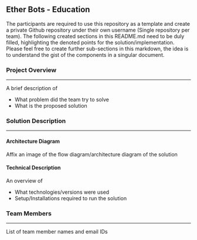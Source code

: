 ## Ether Bots - Education

The participants are required to use this repository as a template and create a private Github repository under their own username (Single repository per team). The following created sections in this README.md need to be duly filled, highlighting the denoted points for the solution/implementation. Please feel free to create further sub-sections in this markdown, the idea is to understand the gist of the components in a singular document.

### Project Overview
----------------------------------

A brief description of 
* What problem did the team try to solve
* What is the proposed solution

### Solution Description
----------------------------------
#### Architecture Diagram

Affix an image of the flow diagram/architecture diagram of the solution


#### Technical Description

An overview of 
* What technologies/versions were used
* Setup/Installations required to run the solution


### Team Members
----------------------------------

List of team member names and email IDs
